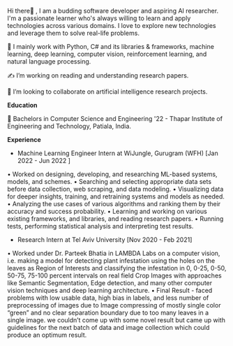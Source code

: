 Hi there👋 , I am a budding software developer and aspiring AI researcher. I'm a passionate learner who's always willing to learn and apply technologies across various domains. I love to explore new technologies and leverage them to solve real-life problems.

📌 I mainly work with Python, C# and its libraries & frameworks, machine learning, deep learning, computer vision, reinforcement learning, and natural language processing.

✍️ I’m working on reading and understanding research papers.

🤝 I’m looking to collaborate on artificial intelligence research projects.


**Education**

🏫 Bachelors in Computer Science and Engineering '22 - Thapar Institute of Engineering and Technology, Patiala, India.


**Experience**

- Machine Learning Engineer Intern at WiJungle, Gurugram (WFH) [Jan 2022 - Jun 2022 ]
  
• Worked on designing, developing, and researching ML-based systems, models, and schemes.
• Searching and selecting appropriate data sets before data collection, web scraping, and data modeling.
• Visualizing data for deeper insights, training, and retraining systems and models as needed.
• Analyzing the use cases of various algorithms and ranking them by their accuracy and success
probability.
• Learning and working on various existing frameworks, and libraries, and reading research papers.
• Running tests, performing statistical analysis and interpreting test results.



- Research Intern at Tel Aviv University [Nov 2020 - Feb 2021]
  
• Worked under Dr. Parteek Bhatia in LAMBDA Labs on a computer vision, i.e. making a model for detecting plant infestation using the holes on the leaves as Region of Interests and classifying the infestation in 0, 0-25, 0-50, 50-75, 75-100 percent intervals on real field Crop Images with approaches like Semantic Segmentation, Edge detection, and many other computer vision techniques and deep learning architecture.
• Final Result - faced problems with low usable data, high bias in labels, and less number of
preprocessing of images due to Image compressing of mostly single color “green” and no clear
separation boundary due to too many leaves in a single image. we couldn’t come up with some
novel result but came up with guidelines for the next batch of data and image collection which
could produce an optimum result.




